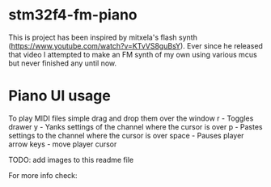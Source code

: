 # stm32f4-fm-piano
This is project has been inspired by mitxela's flash synth
(https://www.youtube.com/watch?v=KTvVS8guBsY). Ever since he released that
video I attempted to make an FM synth of my own using various mcus but never
finished any until now.

# Piano UI usage
To play MIDI files simple drag and drop them over the window
r - Toggles drawer
y - Yanks settings of the channel where the cursor is over
p - Pastes settings to the channel where the cursor is over
space - Pauses player
arrow keys - move player cursor

TODO: add images to this readme file

For more info check: 
